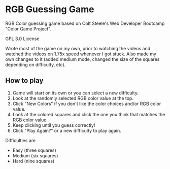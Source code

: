 # RGB Guessing Game
RGB Color guessing game based on Colt Steele's Web Developer Bootcamp "Color Game Project".

GPL 3.0 License

Wrote most of the game on my own, prior to watching the videos and watched the videos on 1.75x speed whenever I got stuck. Also made my own changes to it (added medium mode, changed the size of the squares depending on difficulty, etc).

How to play
------------------
1. Game will start on its own or you can select a new difficulty.
2. Look at the randomly selected RGB color value at the top.
3. Click "New Colors" if you don't like the color choices and/or RGB color value.
4. Look at the colored squares and click the one you think that matches the RGB color value.
5. Keep clicking until you guess correctly!
6. Click "Play Again?" or a new difficulty to play again.

Difficulties are
* Easy (three squares)
* Medium (six squares)
* Hard (nine squares)
